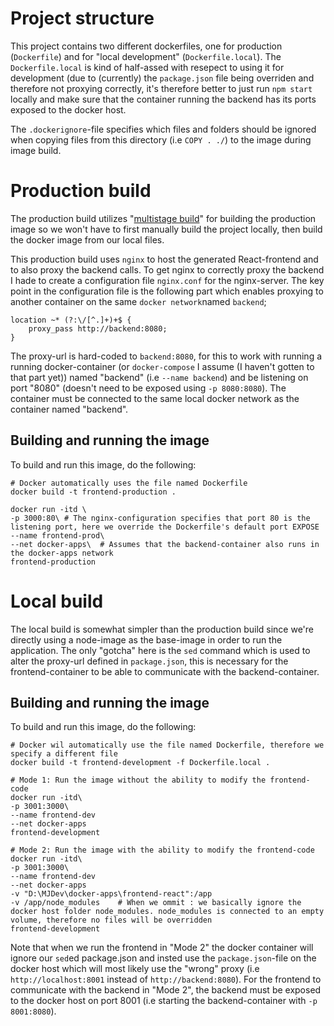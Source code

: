 # Project structure
This project contains two different dockerfiles, one for production (`Dockerfile`) and for "local development" (`Dockerfile.local`). The `Dockerfile.local` is kind of half-assed with resepect to using it for development (due to (currently) the `package.json` file being overriden and therefore not proxying correctly, it's therefore better to just run `npm start` locally and make sure that the container running the backend has its ports exposed to the docker host. 

The `.dockerignore`-file specifies which files and folders should be ignored when copying files from this directory (i.e `COPY . ./`) to the image during image build.

# Production build
The production build utilizes "[multistage build](https://docs.docker.com/develop/develop-images/multistage-build/)" for building the production image so we won't have to first manually build the project locally, then build the docker image from our local files.

This production build uses `nginx` to host the generated React-frontend and to also proxy the backend calls. To get nginx to correctly proxy the backend I hade to create a configuration file `nginx.conf` for the nginx-server. The key point in the configuration file is the following part which enables proxying to another container on the same `docker network`named `backend`;
```
location ~* (?:\/[^.]+)+$ {
    proxy_pass http://backend:8080;
} 
```
The proxy-url is hard-coded to `backend:8080`, for this to work with running a running docker-container (or `docker-compose` I assume (I haven't gotten to that part yet)) named "backend" (i.e `--name backend`) and be listening on port "8080" (doesn't need to be exposed using `-p 8080:8080`). The container must be connected to the same local docker network as the container named "backend".

## Building and running the image
To build and run this image, do the following:
```shell script
# Docker automatically uses the file named Dockerfile
docker build -t frontend-production .

docker run -itd \
-p 3000:80\ # The nginx-configuration specifies that port 80 is the listening port, here we override the Dockerfile's default port EXPOSE
--name frontend-prod\
--net docker-apps\  # Assumes that the backend-container also runs in the docker-apps network
frontend-production
```

# Local build
The local build is somewhat simpler than the production build since we're directly using a node-image as the base-image in order to run the application. The only "gotcha" here is the `sed` command which is used to alter the proxy-url defined in `package.json`, this is necessary for the frontend-container to be able to communicate with the backend-container.

## Building and running the image
To build and run this image, do the following:
```shell scripts
# Docker wil automatically use the file named Dockerfile, therefore we specify a different file
docker build -t frontend-development -f Dockerfile.local .

# Mode 1: Run the image without the ability to modify the frontend-code
docker run -itd\
-p 3001:3000\
--name frontend-dev
--net docker-apps
frontend-development

# Mode 2: Run the image with the ability to modify the frontend-code
docker run -itd\
-p 3001:3000\
--name frontend-dev
--net docker-apps
-v "D:\MJDev\docker-apps\frontend-react":/app
-v /app/node_modules    # When we ommit : we basically ignore the docker host folder node_modules. node_modules is connected to an empty volume, therefore no files will be overridden
frontend-development
```
Note that when we run the frontend in "Mode 2" the docker container will ignore our `sed`ed package.json and insted use the `package.json`-file on the docker host which will most likely use the "wrong" proxy (i.e `http://localhost:8001` instead of `http://backend:8080`). For the frontend to communicate with the backend in "Mode 2", the backend must be exposed to the docker host on port 8001 (i.e starting the backend-container with `-p 8001:8080`).